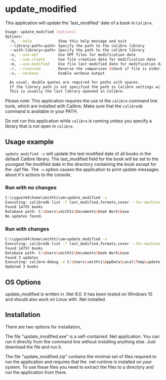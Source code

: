 # update_modified

This application will update the 'last_modified' date of a book in  `Calibre`.

```bash
Usage: update_modified [options]
Options:
  -h, --help            Show this help message and exit
  --library-path=<path> Specify the path to the calibre library
  --with-library=<path> Specify the path to the calibre library
  -o, --use-opf         Use OPF files for modification date
  -c, --use-create      Use file creation date for modification date
  -m, --use-modified    Use file last modified date for modification date
  -r, --reversed        Reverse the comparison (check if file is older)
  -v, --verbose         Enable verbose output

  As usual, double quotes are required for paths with spaces.
  If the library path is not specified the path in Calibre settings will be used.
  This is usually the last library openned in Calibre.
```

Please note: This application requires the use ot the `calibre` command line tools,
which are installed with Calibre. Make sure that the `calibredb` command is available
in your PATH.

Do not run this application while `calibre` is running unless you specify a library
that is not open in `calibre`.

## Usage example

`update_modified -v` will update the last modified date of all books in the default
Calibre library. The last_modified field for the book will be set to the youngest file
modified date in the directory containing the book except for the .opf file. The `-v`
option causes the application to print update messages about it's actions to the console.

### Run with no changes

```bash
C:\cygwin64\home\smithti\um>update_modified -v
Executing: calibredb list -f last_modified,formats,cover --for-machine
Found 14755 books
Database path: C:\Users\smithti\Documents\Book Work\base
No updates found.
```

### Run with changes
```bash
C:\cygwin64\home\smithti\um>update_modified -v
Executing: calibredb list -f last_modified,formats,cover --for-machine
Found 14757 books
Database path: C:\Users\smithti\Documents\Book Work\base
Found 3 updates
Executing: calibre-debug -e C:\Users\smithti\AppData\Local\Temp\update_sql_LM.py
Updated 3 books
```

## OS Options

update_modified is written in .Net 9.0. It has been tested on Windows 10 and should
also work on Linux with .Net installed.

## Installation

There are two options for installation,

The file "update_modified.exe" is a self-contained .Net application. You can run it
directly from the command line without installing anything else. Just download the
file and run it.

The file "update_modified.zip" contains the minimal set of files required to run the
application and requires that the .net runtime is installed on your system. To use these
files you need to extract the files to a directory and run the application from there.
